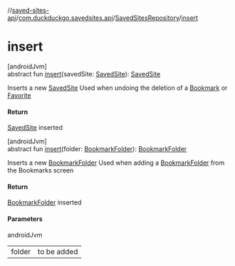 //[saved-sites-api](../../../index.md)/[com.duckduckgo.savedsites.api](../index.md)/[SavedSitesRepository](index.md)/[insert](insert.md)

# insert

[androidJvm]\
abstract fun [insert](insert.md)(savedSite: [SavedSite](../../com.duckduckgo.savedsites.api.models/-saved-site/index.md)): [SavedSite](../../com.duckduckgo.savedsites.api.models/-saved-site/index.md)

Inserts a new [SavedSite](../../com.duckduckgo.savedsites.api.models/-saved-site/index.md) Used when undoing the deletion of a [Bookmark](../../com.duckduckgo.savedsites.api.models/-saved-site/-bookmark/index.md) or [Favorite](../../com.duckduckgo.savedsites.api.models/-saved-site/-favorite/index.md)

#### Return

[SavedSite](../../com.duckduckgo.savedsites.api.models/-saved-site/index.md) inserted

[androidJvm]\
abstract fun [insert](insert.md)(folder: [BookmarkFolder](../../com.duckduckgo.savedsites.api.models/-bookmark-folder/index.md)): [BookmarkFolder](../../com.duckduckgo.savedsites.api.models/-bookmark-folder/index.md)

Inserts a new [BookmarkFolder](../../com.duckduckgo.savedsites.api.models/-bookmark-folder/index.md) Used when adding a [BookmarkFolder](../../com.duckduckgo.savedsites.api.models/-bookmark-folder/index.md) from the Bookmarks screen

#### Return

[BookmarkFolder](../../com.duckduckgo.savedsites.api.models/-bookmark-folder/index.md) inserted

#### Parameters

androidJvm

| | |
|---|---|
| folder | to be added |
